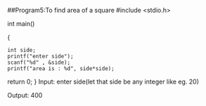 ##Program5:To find area of a square
#include <stdio.h>

int main()

{

    int side;
    printf("enter side");
    scanf("%d" , &side);
    printf("area is : %d", side*side);
    

return 0;
}
Input: enter side(let that side be any integer like eg. 20)

Output: 400
